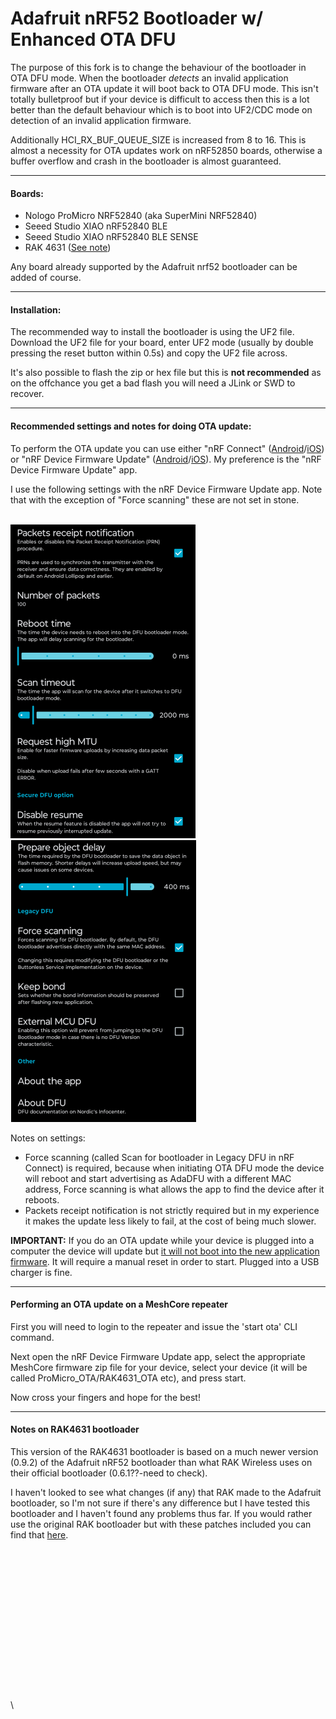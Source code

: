 
# Adafruit nRF52 Bootloader w/ Enhanced OTA DFU

The purpose of this fork is to change the behaviour of the bootloader in OTA DFU mode. When the bootloader *detects* an invalid application firmware after an OTA update it will boot back to OTA DFU mode. This isn't totally bulletproof but if your device is difficult to access then this is a lot better than the default behaviour which is to boot into UF2/CDC mode on detection of an invalid application firmware. 

Additionally HCI_RX_BUF_QUEUE_SIZE is increased from 8 to 16. This is almost a necessity for OTA updates work on nRF52850 boards, otherwise a buffer overflow and crash in the bootloader is almost guaranteed. 


---
#### Boards:
- Nologo ProMicro NRF52840 (aka SuperMini NRF52840)
- Seeed Studio XIAO nRF52840 BLE
- Seeed Studio XIAO nRF52840 BLE SENSE
- RAK 4631 ([See note](#notes-on-RAK4631-bootloader))

Any board already supported by the Adafruit nrf52 bootloader can be added of course.

---
#### Installation:
The recommended way to install the bootloader is using the UF2 file.
Download the UF2 file for your board, enter UF2 mode (usually by double pressing the reset button within 0.5s) and copy the UF2 file across.

It's also possible to flash the zip or hex file but this is **not recommended** as on the offchance you get a bad flash you will need a JLink or SWD to recover.

---
#### Recommended settings and notes for doing OTA update:
To perform the OTA update you can use either "nRF Connect" ([Android](https://play.google.com/store/apps/details?id=no.nordicsemi.android.mcp&hl=en&gl=US)/[iOS](https://apps.apple.com/gb/app/nrf-connect-for-mobile/id1054362403)) or "nRF Device Firmware Update" ([Android](https://play.google.com/store/apps/details?id=no.nordicsemi.android.dfu&hl=en&gl=US)/[iOS](https://apps.apple.com/sa/app/device-firmware-update/id1624454660)). My preference is the "nRF Device Firmware Update" app.

I use the following settings with the nRF Device Firmware Update app. Note that with the exception of "Force scanning" these are not set in stone.<br/><br/>

![DFU Settings Part 1/2](docs/dfu_settings_01.png) ![DFU Settings Part 2/2](docs/dfu_settings_02.png)


Notes on settings:
 - Force scanning (called Scan for bootloader in Legacy DFU in nRF Connect) is required, because when initiating OTA DFU mode the device will reboot and start advertising as AdaDFU with a different MAC address, Force scanning is what allows the app to find the device after it reboots.
 - Packets receipt notification is not strictly required but in my experience it makes the update less likely to fail, at the cost of being much slower.

**IMPORTANT:** If you do an OTA update while your device is plugged into a computer the device will update but <U>it will not boot into the new application firmware</u>. It will require a manual reset in order to start. Plugged into a USB charger is fine.

---
#### Performing an OTA update on a MeshCore repeater
First you will need to login to the repeater and issue the 'start ota' CLI command.

Next open the nRF Device Firmware Update app, select the appropriate MeshCore firmware zip file for your device, select your device (it will be called ProMicro_OTA/RAK4631_OTA etc), and press start.

Now cross your fingers and hope for the best!

---
#### Notes on RAK4631 bootloader
This version of the RAK4631 bootloader is based on a much newer version (0.9.2) of the Adafruit nRF52 bootloader than what RAK Wireless uses on their official bootloader (0.6.1??-need to check).

I haven't looked to see what changes (if any) that RAK made to the Adafruit bootloader, so I'm not sure if there's any difference but I have tested this bootloader and I haven't found any problems thus far. If you would rather use the original RAK bootloader but with these patches included you can find that [here](https://github.com/oltaco/WisCore_RAK4631_Bootloader/releases).
\
\
\
\
\
\
\
\
\
\
\
\
\
\
\
\
\

